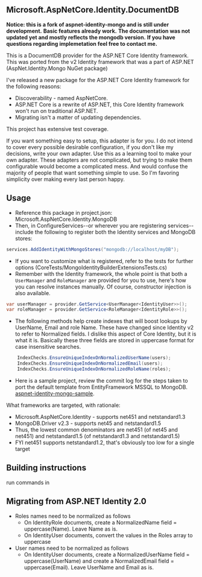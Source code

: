 ﻿## Microsoft.AspNetCore.Identity.DocumentDB

**Notice: this is a fork of aspnet-identity-mongo and is still under development.**
**Basic features already work.**
**The documentation was not updated yet and mostly reflects the mongodb version.**
**If you have questions regarding implemetation feel free to contact me.**

This is a DocumentDB provider for the ASP.NET Core Identity framework. This was ported from the v2 Identity framework that was a part of ASP.NET (AspNet.Identity.Mongo NuGet package)

I've released a new package for the ASP.NET Core Identity framework for the following reasons:
- Discoverability - named AspNetCore.
- ASP.NET Core is a rewrite of ASP.NET, this Core Identity framework won't run on traditional ASP.NET.
- Migrating isn't a matter of updating dependencies.

This project has extensive test coverage. 

If you want something easy to setup, this adapter is for you. I do not intend to cover every possible desirable configuration, if you don't like my decisions, write your own adapter. Use this as a learning tool to make your own adapter. These adapters are not complicated, but trying to make them configurable would become a complicated mess. And would confuse the majority of people that want something simple to use. So I'm favoring simplicity over making every last person happy.

## Usage

- Reference this package in project.json: Microsoft.AspNetCore.Identity.MongoDB
- Then, in ConfigureServices--or wherever you are registering services--include the following to register both the Identity services and MongoDB stores:

```csharp
services.AddIdentityWithMongoStores("mongodb://localhost/myDB");
```

- If you want to customize what is registered, refer to the tests for further options (CoreTests/MongoIdentityBuilderExtensionsTests.cs)
- Remember with the Identity framework, the whole point is that both a `UserManager` and `RoleManager` are provided for you to use, here's how you can resolve instances manually. Of course, constructor injection is also available.

```csharp
var userManager = provider.GetService<UserManager<IdentityUser>>();
var roleManager = provider.GetService<RoleManager<IdentityRole>>();
```

- The following methods help create indexes that will boost lookups by UserName, Email and role Name. These have changed since Identity v2 to refer to Normalized fields. I dislike this aspect of Core Identity, but it is what it is. Basically these three fields are stored in uppercase format for case insensitive searches.

```csharp
	IndexChecks.EnsureUniqueIndexOnNormalizedUserName(users);
	IndexChecks.EnsureUniqueIndexOnNormalizedEmail(users);
	IndexChecks.EnsureUniqueIndexOnNormalizedRoleName(roles);
```

- Here is a sample project, review the commit log for the steps taken to port the default template from EntityFramework MSSQL to MongoDB. [aspnet-identity-mongo-sample](https://github.com/g0t4/aspnet-identity-mongo-sample).

What frameworks are targeted, with rationale:

- Microsoft.AspNetCore.Identity - supports net451 and netstandard1.3
- MongoDB.Driver v2.3 - supports net45 and netstandard1.5
- Thus, the lowest common denominators are net451 (of net45 and net451) and netstandard1.5 (of netstandard1.3 and netstandard1.5) 
- FYI net451 supports netstandard1.2, that's obviously too low for a single target

## Building instructions

run commands in [](build.sh)

## Migrating from ASP.NET Identity 2.0

- Roles names need to be normalized as follows
	- On IdentityRole documents, create a NormalizedName field = uppercase(Name). Leave Name as is.
	- On IdentityUser documents, convert the values in the Roles array to uppercase
- User names need to be normalized as follows
	- On IdentityUser documents, create a NormalizedUserName field = uppercase(UserName) and create a NormalizedEmail field = uppercase(Email). Leave UserName and Email as is.
